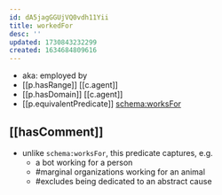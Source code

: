 ```yaml
---
id: dA5jagGGUjVQ0vdh11Yii
title: workedFor
desc: ''
updated: 1730843232299
created: 1634684809616
---
```




- aka: employed by
- [[p.hasRange]] [[c.agent]]
- [[p.hasDomain]] [[c.agent]]
- [[p.equivalentPredicate]] [schema:worksFor](http://schema.org/worksFor)

## [[hasComment]]

- unlike `schema:worksFor`, this predicate captures, e.g.
  - a bot working for a person
  - #marginal organizations working for an animal
  - #excludes being dedicated to an abstract cause 
